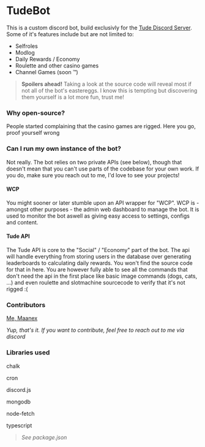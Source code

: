 # TudeBot

This is a custom discord bot, build exclusivly for the [Tude Discord Server](https://discord.gg/mJnQXet).
Some of it's features include but are not limited to:
* Selfroles
* Modlog
* Daily Rewards / Economy
* Roulette and other casino games
* Channel Games (soon :tm:)

> **Spoilers ahead!** Taking a look at the source code will reveal most if not all of the bot's eastereggs. I know this is tempting but discovering them yourself is a lot more fun, trust me!


### Why open-source?

People started complaining that the casino games are rigged. Here you go, proof yourself wrong


### Can I run my own instance of the bot?

Not really.
The bot relies on two private APIs (see below), though that doesn't mean that you can't use parts of the codebase for your own work. If you do, make sure you reach out to me, I'd love to see your projects!

#### WCP
You might sooner or later stumble upon an API wrapper for "WCP". WCP is - amongst other purposes - the admin web dashboard to manage the bot. It is used to monitor the bot aswell as giving easy access to settings, configs and content.

#### Tude API
The Tude API is core to the "Social" / "Economy" part of the bot. The api will handle everything from storing users in the database over generating leaderboards to calculating daily rewards. You won't find the source code for that in here. You are however fully able to see all the commands that don't need the api in the first place like basic image commands (dogs, cats, ...) and even roulette and slotmachine sourcecode to verify that it's not rigged :(


### Contributors

[Me, Maanex](https://maanex.tk/)

*Yup, that's it. If you want to contribute, feel free to reach out to me via discord*



### Libraries used
chalk

cron

discord.js

mongodb

node-fetch

typescript

> *See package.json*